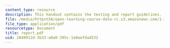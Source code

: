 ```yaml
---
content_type: resource
description: This handout contains the testing and report guidelines.
file: /media/https%3A/open-learning-course-data-rc.s3.amazonaws.com/1-101-introduction-to-civil-and-environmental-engineering-design-i-fall-2005/2849912d3b33a0a0395c1a9aefdad532_report.pdf
file_type: application/pdf
resourcetype: Document
title: report.pdf
uid: 2849912d-3b33-a0a0-395c-1a9aefdad532
---
```

